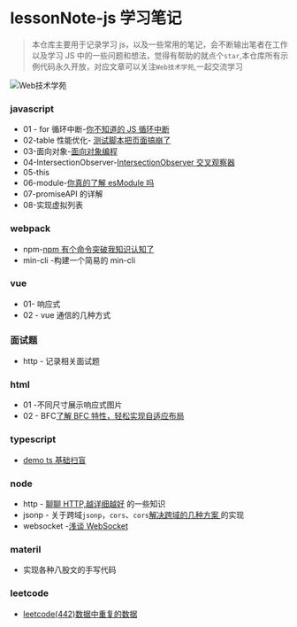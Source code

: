 # lessonNote-js 学习笔记

> 本仓库主要用于记录学习 js，以及一些常用的笔记，会不断输出笔者在工作以及学习 JS 中的一些问题和想法，觉得有帮助的就点个`star`,本仓库所有示例代码永久开放，对应文章可以关注`Web技术学苑`,一起交流学习

![Web技术学苑](https://files.mdnice.com/user/24614/50dd18f5-e2d5-4eb5-ac76-716aec6da88f.jpg)

### javascript

- 01 - for 循环中断-[你不知道的 JS 循环中断](https://mp.weixin.qq.com/s?__biz=Mzk0ODMxODIzNw==&mid=2247485070&idx=1&sn=8ccd16ec243aada2f04beaaf1477a085&chksm=c3683ffcf41fb6eaf72f210cbbbc79d52485cdc37812dd9d0aa3d74fa14a4734dcfac9a8daf2#rd)
- 02-table 性能优化- [测试脚本把页面搞崩了](https://mp.weixin.qq.com/s?__biz=Mzk0ODMxODIzNw==&mid=2247486014&idx=1&sn=4fb22eb3cc18b08d5d7ec8ffeed63587&chksm=c368334cf41fba5ab89d61af3ae16d7753c3ebb61aa6a7720fb6e78a29c080a7e8841da8db02#rd)
- 03-面向对象-[面向对象编程](https://mp.weixin.qq.com/s?__biz=Mzk0ODMxODIzNw==&mid=2247485816&idx=1&sn=0a15fcaf11439f9149a251c675acafa2&chksm=c368300af41fb91c7be14a345fe8294de91e5606f346cc5d0053d28932a81766676f2a27b2d6#rd)
- 04-IntersectionObserver-[IntersectionObserver 交叉观察器 ](https://mp.weixin.qq.com/s?__biz=Mzk0ODMxODIzNw==&mid=2247486741&idx=1&sn=c5e0dac9f66cffa5d7d314f1212a311b&chksm=c3683467f41fbd71cb3160f7cca6d89cd082f83fec99ae27c9e8968b90511723ab0a607925b8#rd)
- 05-this
- 06-module-[你真的了解 esModule 吗 ](https://mp.weixin.qq.com/s?__biz=Mzk0ODMxODIzNw==&mid=2247487148&idx=1&sn=b7455889d2f9f83e1bfda636741f2de1&chksm=c36837def41fbec83f7504518742a82ba2da9d15fc58cd47dc67a3a8b49a0f9d2e2289e7c1e0#rd)
- 07-promiseAPI 的详解
- 08-实现虚拟列表

### webpack

- npm-[npm 有个命令突破我知识认知了](https://mp.weixin.qq.com/s?__biz=Mzk0ODMxODIzNw==&mid=2247485472&idx=1&sn=7187f5b155fde09e167d42a0745f7e9a&chksm=c3683152f41fb8445b4e5637c12499af015fca56b1151cef13fb4b3f6889cda2743860b395c7#rd)
- min-cli -构建一个简易的 min-cli

### vue

- 01- 响应式
- 02 - vue 通信的几种方式

### 面试题

- http - 记录相关面试题

### html

- 01 -不同尺寸展示响应式图片
- 02 - BFC[了解 BFC 特性，轻松实现自适应布局](https://mp.weixin.qq.com/s?__biz=Mzk0ODMxODIzNw==&mid=2247487846&idx=1&sn=c3ef7394dd258cf2b91200f565f6dd48&chksm=c3682814f41fa10286f3e0db053adfdce81368b9b2c8c5857c541670287902fb861c9097c83c#rd)

### typescript

- [demo ts 基础扫盲](https://mp.weixin.qq.com/s?__biz=Mzk0ODMxODIzNw==&mid=2247486645&idx=1&sn=5e23f8d64fe6ed33585ce8846ee3ccaa&chksm=c36835c7f41fbcd1a115b03555f741196a89fef109a92ad4973030fa7652ba4f42aa6faa1d20#rd)

### node

- http - [聊聊 HTTP,越详细越好](https://mp.weixin.qq.com/s?__biz=Mzk0ODMxODIzNw==&mid=2247487410&idx=1&sn=fbcae6e59879585e95c082709734ce8d&chksm=c36836c0f41fbfd63fe741daa7b3f6a4c105c996f42bcdf90a20faca2569e6d5d666312d42cd#rd) 的一些知识
- jsonp - 关于跨域`jsonp`，`cors`、`cors`[解决跨域的几种方案 ](https://mp.weixin.qq.com/s?__biz=Mzk0ODMxODIzNw==&mid=2247487646&idx=1&sn=b58ba83ba278c4053c43ab1e30c4e76b&chksm=c36829ecf41fa0fa696f405304a6440d05f0d39a0aed6ae0b9298c99210d95f950e9da0fc002#rd)的实现
- websocket -[浅谈 WebSocket](https://mp.weixin.qq.com/s?__biz=Mzk0ODMxODIzNw==&mid=2247487539&idx=1&sn=7336057d6c0675846229c07497acf840&chksm=c3682941f41fa057e984ac8eb034b5d9c0bb1c75c79b5f895952fc535c25eb92f08a36e74bab#rd)

### materil

- 实现各种八股文的手写代码

### leetcode

- [leetcode(442)数据中重复的数据](https://mp.weixin.qq.com/s?__biz=Mzk0ODMxODIzNw==&mid=2247487664&idx=1&sn=23cdbbbd148285f9edf9de0137115d85&chksm=c36829c2f41fa0d4c3144809c9fe1547dd98f81076e5b73dc364223acf1a40df79814966c8bd#rd)
